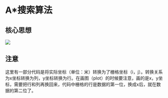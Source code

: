 # A*搜索算法
## 核心思想
![](https://github.com/wanghuohuo0716/algorithm-recurrence/blob/master/Astar/image/MindStructure.png)

## 注意
这里有一部分代码是将实际坐标（单位：米）转换为了栅格坐标（i，j）。转换关系为x坐标转换为列，y坐标转换为行。在画图（plot）的时候要注意，画的是x，y坐标，需要把行和列再换回来，代码中栅格的行是数据的第一位，换成x后，就在数据的第二位了。
